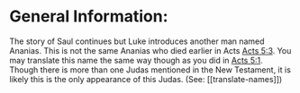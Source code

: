 # General Information:

The story of Saul continues but Luke introduces another man named Ananias. This is not the same Ananias who died earlier in Acts [Acts 5:3](../05/03.md). You may translate this name the same way though as you did in [Acts 5:1](../05/01.md). Though there is more than one Judas mentioned in the New Testament, it is likely this is the only appearance of this Judas. (See: [[translate-names]])